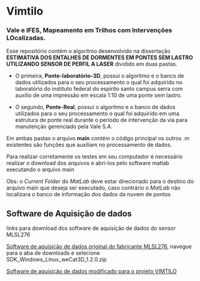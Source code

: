 # Vimtilo
### Vale e IFES, Mapeamento em Trilhos com Intervenções LOcalizadas.


Esse repositório contém o algoritmo desenvolvido na dissertação **ESTIMATIVA DOS ENTALHES DE DORMENTES EM PONTES SEM LASTRO UTILIZANDO SENSOR DE PERFIL A LASER**
dividido em duas pastas.

- O primeira, **Ponte-laboratório-3D**, possui o algoritmo e o banco de dados utilizados para o seu processamento o qual foi adquirido no laboratório do instituto federal do espirito santo campus serra com auxílio de uma impressão em escala 1:10 de uma ponte sem lastro.

- O segundo, **Ponte-Real**, possui o algoritmo e o banco de dados utilizados para o seu processamento o qual foi adquirido em uma estrutura de ponte real durante o período de intervenção da via para manutenção gerenciado pela Vale S.A.

Em ambas pastas o arquivo **main** contém o código principal os outros .m existentes são funções que auxiliam no processamento de dados.

Para realizar corretamente os testes em seu computador é necessário realizar o download dos arquivos e abri-los pelo software matlab executando o arquivo main

Obs: o *Current Folder* do *MatLab* deve estar direcionado para o destino do arquivo main que deseja ser executado, caso contrário o *MatLab* não localizara o banco de informação dos dados da nuvem de pontos


## Software de Aquisição de dados

links para download dos software de aquisição de dados do sensor MLSL276

[Software de aquisição de dados original do fabricante MLSL276](https://www.wenglor.com/index.php?L=0&id=1148&tx_wsshoploader_pi1[url]=catalog/productDetail.jsf;jsessionid::2fRby-Npc6Ls2NlJg7M-umOeFBqNYwEu6CoA_SAPOSQonLixnzH0JzeTUavcw46w;saplb_*::(J2EE2811920)2811950;;wec-appid::Shop_1000_EXT_EN;;itemKey::MLSL276;;wec-locale::en_US;;ifr::y), navegue para a aba de downloads e selecione SDK_Windows_Linux_weCat3D_1.2.0.zip


[Software de aquisição de dados modificado para o projeto VIMTILO](https://www.dropbox.com/s/vs0yw5p3ww2lnqf/weCat3D_SDK_Windows_QT_C%2B%2B_V_2_1_3.rar?dl=0)
